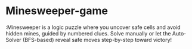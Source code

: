 # Minesweeper-game
:Minesweeper is a logic puzzle where you uncover safe cells and avoid hidden mines, guided by numbered clues. Solve manually or let the Auto-Solver (BFS-based) reveal safe moves step-by-step toward victory!
